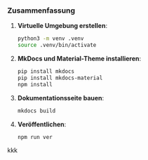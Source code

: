 
### Zusammenfassung

1. **Virtuelle Umgebung erstellen**:
    ```bash
    python3 -m venv .venv
    source .venv/bin/activate
    ```

2. **MkDocs und Material-Theme installieren**:
    ```bash
    pip install mkdocs
    pip install mkdocs-material
    npm install
    ```

3. **Dokumentationsseite bauen**:
    ```bash
    mkdocs build
    ```

4. **Veröffentlichen**:
    ```bash
    npm run ver  
    ```

kkk